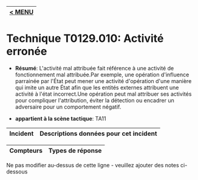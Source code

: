 |[< MENU](../../README.md)|
|---|
# Technique T0129.010: Activité erronée

* **Résumé**: L'activité mal attribuée fait référence à une activité de fonctionnement mal attribuée.Par exemple, une opération d'influence parrainée par l'État peut mener une activité d'opération d'une manière qui imite un autre État afin que les entités externes attribuent une activité à l'état incorrect.Une opération peut mal attribuer ses activités pour compliquer l'attribution, éviter la détection ou encadrer un adversaire pour un comportement négatif.

* **appartient à la scène tactique**: TA11


|Incident |Descriptions données pour cet incident |
|-------- |-------------------- |



|Compteurs |Types de réponse |
|-------- |-------------- |


Ne pas modifier au-dessus de cette ligne - veuillez ajouter des notes ci-dessous